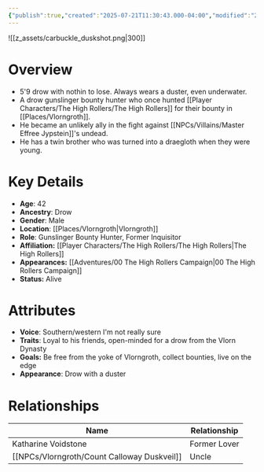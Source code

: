 ```yaml
---
{"publish":true,"created":"2025-07-21T11:30:43.000-04:00","modified":"2025-10-17T10:26:59.077-04:00","cssclasses":""}
---
```


![[z_assets/carbuckle_duskshot.png|300]]

# Overview
- 5'9 drow with nothin to lose. Always wears a duster, even underwater.
- A drow gunslinger bounty hunter who once hunted [[Player Characters/The High Rollers/The High Rollers]] for their bounty in [[Places/Vlorngroth]].
- He became an unlikely ally in the fight against [[NPCs/Villains/Master Effree Jypstein]]'s undead.
- He has a twin brother who was turned into a draegloth when they were young.

# Key Details
- **Age**: 42
- **Ancestry**: Drow
- **Gender**: Male
- **Location**: [[Places/Vlorngroth\|Vlorngroth]]
- **Role**: Gunslinger Bounty Hunter, Former Inquisitor
- **Affiliation:** [[Player Characters/The High Rollers/The High Rollers\|The High Rollers]]
- **Appearances:** [[Adventures/00 The High Rollers Campaign\|00 The High Rollers Campaign]]
- **Status:** Alive

# Attributes
- **Voice**: Southern/western I'm not really sure
- **Traits**: Loyal to his friends, open-minded for a drow from the Vlorn Dynasty
- **Goals:** Be free from the yoke of Vlorngroth, collect bounties, live on the edge
- **Appearance**: Drow with a duster

# Relationships

| Name                        | Relationship |
| --------------------------- | ------------ |
| Katharine Voidstone         | Former Lover |
| [[NPCs/Vlorngroth/Count Calloway Duskveil]] | Uncle        |
